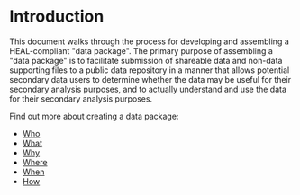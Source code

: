 # Introduction
This document walks through the process for developing and assembling a HEAL-compliant "data package". The primary purpose of assembling a "data package" is to facilitate submission of shareable data and non-data supporting files to a public data repository in a manner that allows potential secondary data users to determine whether the data may be useful for their secondary analysis purposes, and to actually understand and use the data for their secondary analysis purposes. 

Find out more about creating a data package: 

* [Who](who.md) 
* [What](what.md) 
* [Why](why.md)
* [Where](where.md)
* [When](when.md)
* [How](how.md)






